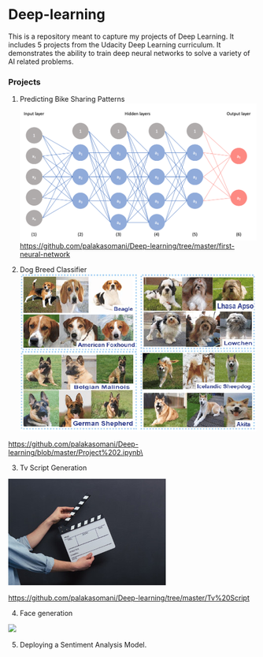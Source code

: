 # Deep-learning


This is a repository meant to capture my projects of Deep Learning. It includes 5 projects from the Udacity Deep Learning curriculum. It demonstrates the ability to train deep neural networks to solve a variety of AI related problems.

### Projects

1. Predicting Bike Sharing Patterns
 ![](NN.png)
 https://github.com/palakasomani/Deep-learning/tree/master/first-neural-network
 
2. Dog Breed Classifier
  ![](Dog_classifier.png)

https://github.com/palakasomani/Deep-learning/blob/master/Project%202.ipynb\

3. Tv Script Generation


 ![](tv%20scripts.jpg)

https://github.com/palakasomani/Deep-learning/tree/master/Tv%20Script

4. Face generation

![](Generate_faces.jpg)

5. Deploying a Sentiment Analysis Model.


